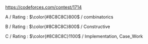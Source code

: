 https://codeforces.com/contest/1714

A / Rating : $\color{#8C8C8C}800$ / combinatorics

B / Rating : $\color{#8C8C8C}800$ / Constructive

C / Rating : $\color{#8C8C8C}1100$ / Implementation, Case_Work
